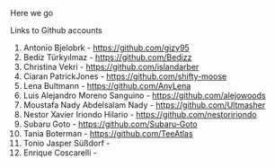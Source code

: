 Here we go

Links to Github accounts

1.	Antonio	Bjelobrk - https://github.com/gizy95
2.	Bediz	Türkyılmaz - https://github.com/Bedizz
3.	Christina	Vekri - https://github.com/islandarber
4.	Ciaran PatrickJones - https://github.com/shifty-moose
5.	Lena	Bultmann - https://github.com/AnyLena
6.	Luis Alejandro	Moreno Sanguino - https://github.com/alejowoods
7.	Moustafa Nady Abdelsalam	Nady - https://github.com/Ultmasher 
8.	Nestor Xavier	Iriondo Hilario - https://github.com/nestoririondo
9.	Subaru	Goto - https://github.com/Subaru-Goto
10.	Tania	Boterman - https://github.com/TeeAtlas
11.	Tonio Jasper	Süßdorf -
12.	Enrique Coscarelli - 
